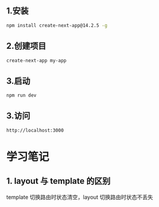 ## 1.安装
```bash
npm install create-next-app@14.2.5 -g
```
## 2.创建项目
```bash
create-next-app my-app
```
## 3.启动
```bash
npm run dev
```

## 3.访问
```bash
http://localhost:3000
```



# 学习笔记

## 1. layout 与 template 的区别
 template 切换路由时状态清空，layout 切换路由时状态不丢失








